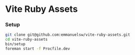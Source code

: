 # Vite Ruby Assets

### Setup
```sh
git clone git@github.com:emmanuelsw/vite-ruby-assets.git
cd vite-ruby-assets
bin/setup
foreman start -f Procfile.dev
```